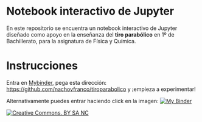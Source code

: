 # Notebook interactivo de Jupyter

En este repositorio se encuentra un notebook interactivo de Jupyter diseñado como apoyo en la enseñanza
del **tiro parabólico** en 1º de Bachillerato, para la asignatura de Física y Química.

# Instrucciones

Entra en [Mybinder](http://mybinder.org), pega esta dirección: https://github.com/nachovfranco/tiroparabolico y ¡empieza a experimentar!

Alternativamente puedes entrar haciendo click en la imagen: [![My Binder](http://mybinder.org/badge.svg)](http://mybinder.org/repo/nachovfranco/tiroparabolico)

[![Creative Commons. BY SA NC](https://i.creativecommons.org/l/by-nc-sa/3.0/nl/88x31.png)](https://creativecommons.org/)
